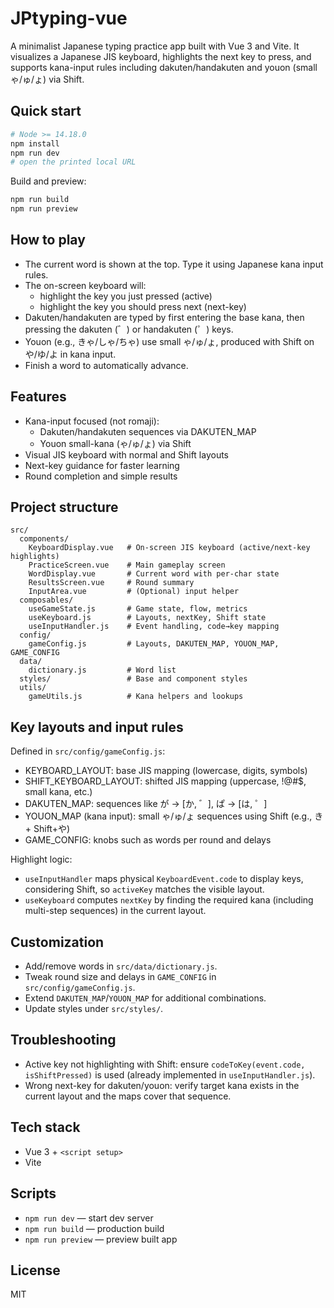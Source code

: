 # JPtyping-vue

A minimalist Japanese typing practice app built with Vue 3 and Vite. It visualizes a Japanese JIS keyboard, highlights the next key to press, and supports kana-input rules including dakuten/handakuten and youon (small ゃ/ゅ/ょ) via Shift.

## Quick start

```bash
# Node >= 14.18.0
npm install
npm run dev
# open the printed local URL
```

Build and preview:

```bash
npm run build
npm run preview
```

## How to play

- The current word is shown at the top. Type it using Japanese kana input rules.
- The on-screen keyboard will:
  - highlight the key you just pressed (active)
  - highlight the key you should press next (next-key)
- Dakuten/handakuten are typed by first entering the base kana, then pressing the dakuten (゛) or handakuten (゜) keys.
- Youon (e.g., きゃ/しゃ/ちゃ) use small ゃ/ゅ/ょ, produced with Shift on や/ゆ/よ in kana input.
- Finish a word to automatically advance.

## Features

- Kana-input focused (not romaji):
  - Dakuten/handakuten sequences via DAKUTEN_MAP
  - Youon small-kana (ゃ/ゅ/ょ) via Shift
- Visual JIS keyboard with normal and Shift layouts
- Next-key guidance for faster learning
- Round completion and simple results

## Project structure

```
src/
  components/
    KeyboardDisplay.vue   # On-screen JIS keyboard (active/next-key highlights)
    PracticeScreen.vue    # Main gameplay screen
    WordDisplay.vue       # Current word with per-char state
    ResultsScreen.vue     # Round summary
    InputArea.vue         # (Optional) input helper
  composables/
    useGameState.js       # Game state, flow, metrics
    useKeyboard.js        # Layouts, nextKey, Shift state
    useInputHandler.js    # Event handling, code→key mapping
  config/
    gameConfig.js         # Layouts, DAKUTEN_MAP, YOUON_MAP, GAME_CONFIG
  data/
    dictionary.js         # Word list
  styles/                 # Base and component styles
  utils/
    gameUtils.js          # Kana helpers and lookups
```

## Key layouts and input rules

Defined in `src/config/gameConfig.js`:

- KEYBOARD_LAYOUT: base JIS mapping (lowercase, digits, symbols)
- SHIFT_KEYBOARD_LAYOUT: shifted JIS mapping (uppercase, !@#$, small kana, etc.)
- DAKUTEN_MAP: sequences like が → [か, ゛], ぱ → [は, ゜]
- YOUON_MAP (kana input): small ゃ/ゅ/ょ sequences using Shift (e.g., き + Shift+や)
- GAME_CONFIG: knobs such as words per round and delays

Highlight logic:

- `useInputHandler` maps physical `KeyboardEvent.code` to display keys, considering Shift, so `activeKey` matches the visible layout.
- `useKeyboard` computes `nextKey` by finding the required kana (including multi-step sequences) in the current layout.

## Customization

- Add/remove words in `src/data/dictionary.js`.
- Tweak round size and delays in `GAME_CONFIG` in `src/config/gameConfig.js`.
- Extend `DAKUTEN_MAP`/`YOUON_MAP` for additional combinations.
- Update styles under `src/styles/`.

## Troubleshooting

- Active key not highlighting with Shift: ensure `codeToKey(event.code, isShiftPressed)` is used (already implemented in `useInputHandler.js`).
- Wrong next-key for dakuten/youon: verify target kana exists in the current layout and the maps cover that sequence.

## Tech stack

- Vue 3 + `<script setup>`
- Vite

## Scripts

- `npm run dev` — start dev server
- `npm run build` — production build
- `npm run preview` — preview built app

## License

MIT
